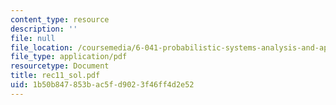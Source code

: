 ```yaml
---
content_type: resource
description: ''
file: null
file_location: /coursemedia/6-041-probabilistic-systems-analysis-and-applied-probability-spring-2006/1b50b847853bac5fd9023f46ff4d2e52_rec11_sol.pdf
file_type: application/pdf
resourcetype: Document
title: rec11_sol.pdf
uid: 1b50b847-853b-ac5f-d902-3f46ff4d2e52
---
```

